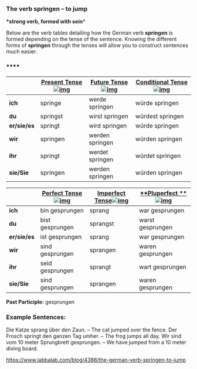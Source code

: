 ### The verb springen – to jump

**\*strong verb, formed with sein***

Below are the verb tables detailing how the German verb **springen** is formed depending on the tense of the sentence. Knowing the different forms of **springen** through the tenses will allow you to construct sentences much easier.

### ****

|               | [**Present Tense**![img](https://www.jabbalab.com/images/qm.jpg)](http://www.jabbalab.com/blog/880/how-german-verbs-work-in-the-present-tense-part-1) | [**Future Tense**![img](https://www.jabbalab.com/images/qm.jpg)](http://www.jabbalab.com/blog/1126/german-future-tense-and-how-to-use-it) | [**Conditional Tense**![img](https://www.jabbalab.com/images/qm.jpg)](http://www.jabbalab.com/blog/1160/german-conditional-tense-what-it-is-and-how-to-use-it) |
| ------------- | ---------------------------------------- | ---------------------------------------- | ---------------------------------------- |
| **ich**       | springe                                  | werde springen                           | würde springen                           |
| **du**        | springst                                 | wirst springen                           | würdest springen                         |
| **er/sie/es** | springt                                  | wird springen                            | würde springen                           |
| **wir**       | springen                                 | werden springen                          | würden springen                          |
| **ihr**       | springt                                  | werdet springen                          | würdet springen                          |
| **sie/Sie**   | springen                                 | werden springen                          | würden springen                          |

 

|               | [Perfect Tense![img](https://www.jabbalab.com/images/qm.jpg)](http://www.jabbalab.com/blog/1011/past-tense-german-how-to-talk-about-the-past-in-german) | [**Imperfect Tense**![img](https://www.jabbalab.com/images/qm.jpg)](http://www.jabbalab.com/blog/1028/past-tense-german-the-imperfect-tense) | [**Pluperfect **![img](https://www.jabbalab.com/images/qm.jpg)](http://www.jabbalab.com/blog/1207/german-past-tense-%E2%80%93-the-pluperfect-tense) |
| ------------- | ---------------------------------------- | ---------------------------------------- | ---------------------------------------- |
| **ich**       | bin gesprungen                           | sprang                                   | war gesprungen                           |
| **du**        | bist gesprungen                          | sprangst                                 | warst gesprungen                         |
| **er/sie/es** | ist gesprungen                           | sprang                                   | war gesprungen                           |
| **wir**       | sind gesprungen                          | sprangen                                 | waren gesprungen                         |
| **ihr**       | seid gesprungen                          | sprangt                                  | wart gesprungen                          |
| **sie/Sie**   | sind gesprungen                          | sprangen                                 | waren gesprungen                         |

**Past Participle:** gesprungen

### Example Sentences:

Die Katze sprang über den Zaun. – The cat jumped over the fence.
Der Frosch springt den ganzen Tag umher. – The frog jumps all day.
Wir sind vom 10 meter Sprungbrett gesprungen. – We have jumped from a 10 meter diving board.



https://www.jabbalab.com/blog/4386/the-german-verb-springen-to-jump